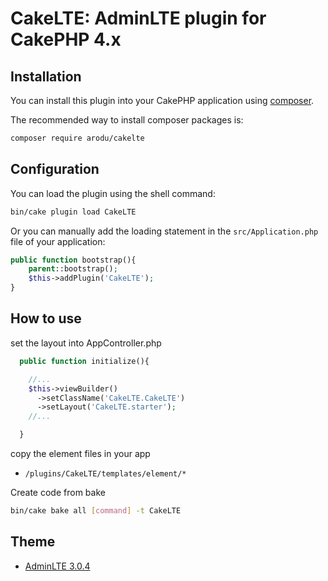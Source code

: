 # CakeLTE: AdminLTE plugin for CakePHP 4.x

## Installation

You can install this plugin into your CakePHP application using [composer](https://getcomposer.org).

The recommended way to install composer packages is:
```bash
composer require arodu/cakelte
```

## Configuration

You can load the plugin using the shell command:

```bash
bin/cake plugin load CakeLTE
```

Or you can manually add the loading statement in the `src/Application.php` file of your application:

```php
public function bootstrap(){
    parent::bootstrap();
    $this->addPlugin('CakeLTE');
}
```

## How to use

set the layout into AppController.php
```php
  public function initialize(){

    //...
    $this->viewBuilder()
      ->setClassName('CakeLTE.CakeLTE')
      ->setLayout('CakeLTE.starter');
    //...

  }
```

copy the element files in your app
* `/plugins/CakeLTE/templates/element/*`

Create code from bake
```bash
bin/cake bake all [command] -t CakeLTE
```

## Theme
* [AdminLTE 3.0.4](https://adminlte.io/)
